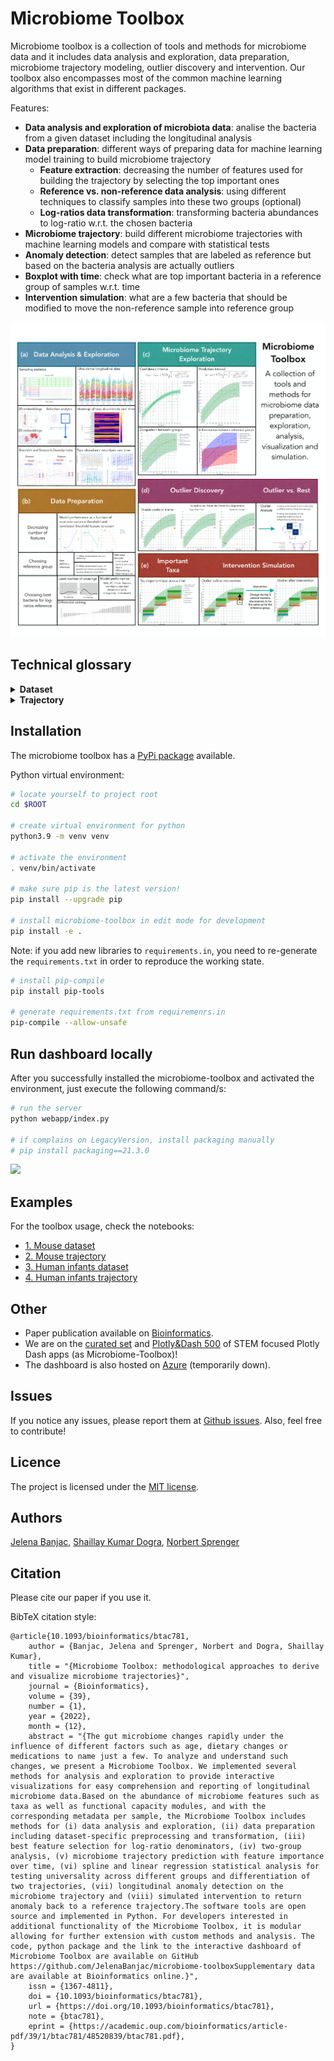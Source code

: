 <!--
<div align="center">
  <p>
  <img src="images/microorganisms.jpg" alt="Alexander Mikhailov / iStock / Getty Images" width="270" />
  </p>
  <p>
    <a href="http://www.freepik.com">
      <img alt="Designed by pch.vector / Freepik" src="https://img.shields.io/badge/release-v1.0-brightgreen.svg" />
    </a>
  </p>
  
  <p>
     <a href="https://microbiome-toolbox.azurewebsites.net/">
      Dashboard
    </a> 
  </p>
</div>
-->

# Microbiome Toolbox

Microbiome toolbox is a collection of tools and methods for microbiome data and it includes data analysis and exploration, data preparation, microbiome trajectory modeling, outlier discovery and intervention. Our toolbox also encompasses most of the common machine learning algorithms that exist in different packages.

Features:
- **Data analysis and exploration of microbiota data**: analise the bacteria from a given dataset including the longitudinal analysis
- **Data preparation**: different ways of preparing data for machine learning model training to build microbiome trajectory
    - **Feature extraction**: decreasing the number of features used for building the trajectory by selecting the top important ones
    - **Reference vs. non-reference data analysis**: using different techniques to classify samples into these two groups (optional)
    - **Log-ratios data transformation**: transforming bacteria abundances to log-ratio w.r.t. the chosen bacteria
- **Microbiome trajectory**: build different microbiome trajectories with machine learning models and compare with statistical tests 
- **Anomaly detection**: detect samples that are labeled as reference but based on the bacteria analysis are actually outliers
- **Boxplot with time**: check what are top important bacteria in a reference group of samples w.r.t. time
- **Intervention simulation**: what are a few bacteria that should be modified to move the non-reference sample into reference group 

![](images/microbiome-toolbox.png)

## Technical glossary

<details>
  <summary><b> Dataset </b></summary>

<table>
  <tr>
    <th>Input</th>
    <td>
      <ul>
        <li>File name</li>
        <li>Feature columns</li>
        <li>Normalization</li>
        <li>Log ratio bacteria (optional)</li>
        <li>Reference group choice (optional)</li>
        <li>Time unit</li>
      </ul>  
    </td>
  </tr>
  
  <tr>
    <th>Processing</th>
    <td>
      <ul>
        <li>The dataset is read from the user uploaded csv file or available human and mouse datasets.</li>
        <li>It consists of several samples collected at different sampling times from multiple subjects. Each sample is represented by several features, particularly bacteria values which specify proportional abundance of different microorganisms, metadata values like diet, country, etc. (optional), sample collection time, sample id, subject id, group is one of the metadata columns renamed to perform group analysis (optional, by default none), and reference group (optional, by default all samples are true, i.e., belong to the reference).</li>  
        <li>Depending on the reference group choice, the definition of reference group samples will be further tuned. Possible choices are user defined (default) which leaves the set of reference and non-reference samples unchanged, and novelty detection with local outlier factor which searches for the reference samples among non-reference samples (unlabeled samples, that were not set to true). The 2 neighbors and Bray-Curtis metric are used as novelty detection parameters. After the novelty detection, the set of reference samples is modified with increased number of reference samples. Note that it only makes sense to use the novelty detection if one specifies set of reference samples and is unsure for the rest.</li>
        <li>Differentiation score is a useful metric value indicating the level of difference between two groups. We are interested in differentiation score between reference and non-reference. Training a binary classifier on features of the samples and reference groups as a label gives us a model whose performance (F1-score) is indicator of two-groups differentiation. The higher the differentiation score, the better the model is in differentiating the two groups.</li>
        <li>Feature columns define features that the novelty detection algorithm (if selected) will use as explained abve. Supported options are bacteria columns only, metadata columns only, or both (no time variable). Note that this set of feature columns is not necessarily the same as the feature columns used for building the microbiome trajectory.</li>
        <li>The time unit is mainly used for visualization purposes.</li>
        <li>If normalization is selected, it will normalize each feature column, i.e., each column values will range from 0 to 1. It is a useful preprocessing step in cases where features vary in degrees of magnitude and range.</li>
        <li>Log ratio bacteria is used for calculating the log of the ratio between features and selected bacteria. The log ratio transformation affects the values of bacteria features only and the chosen bacteria, which was used as denominator for log ratio calculations, is removed from feature columns, since after the transformation this column contains only 1 as a value. By default, there is no log ratio bacteria selected (default is none) and proportional abundances of different microorganisms are used as provided by the user.</li>
      </ul>  
    </td>
  </tr>
  
  <tr>
    <th>Output</th>
    <td>
      <ul>
        <li>The plot of bacteria abundances or modified bacteria values if log-ratio transformation is performed</li>
        <li>The heatmap of bacteria abundance or modified bacteria values if log-ratio transformation is performed</li>
        <li>The plot of ultra-dense longitudinal data with bacteria abundances stacked w.r.t. time
Embeddings to 2D/3D space using PCA, UMAP, tSNE</li>
        <li>Two groups differentiation with confusion matrix after user selects the subset of embedded samples in the low dimensional plot</li>
      </ul>  
    </td>
  </tr>
  
  <tr>
    <th>Reference</th>
    <td>
https://github.com/JelenaBanjac/microbiome-toolbox/blob/main/microbiome/dataset.py</td>
  </tr>
</table>

</details>

<details>
  <summary><b> Trajectory </b></summary>

<table>
  <tr>
    <th>Input</th>
    <td>
      <ul>
        <li>Dataset</li>
        <li>Feature columns</li>
        <li>Feature extraction</li>
        <li>Time unit</li>
        <li>Anomaly type</li>
        <li>Train indices</li>
      </ul>  
    </td>
  </tr>
  
  <tr>
    <th>Processing</th>
    <td>
      <ul>
        <li>The machine learning algorithm called RandomForestRegressor is used to predict sampling times from microbiome composition.</li>
        <li>Cross-validation resamples data using group k-fold where k is set to 5 folds/splits and the group is subject id.</li>  
        <li>Grid search with cross-validation is used to find the optimal number of estimators for the algorithm which results in the most accurate model predictions. Tested hyperparameter values are 50, 100, and 150.</li>
        <li>Feature columns define features that the machine learning algorithm will use for training of the model and inference. Supported options are bacteria columns only, metadata columns only, or both (as provided by the user). The number of feature columns can be further decreased if the user selects one of the feature extraction techniques like near zero variance, correlation, and top K important features. The extraction technique internally runs the same machine- learning algorithm for 10 different thresholds. The features of the best-performing model are then used as the final smaller feature columns set.</li>
        <li>Only samples matching the training indices are used for model training (as provided by the user).</li>
        <li>The time unit is mainly used for visualization purposes.</li>
        <li>The last part is detecting anomalies using one of the available detection algorithms, prediction interval, low pass filter, or isolation forest which returns indices of anomalous samples. These anomaly indices are later used for visualization purpose only.</li>
        <li>Comparison of two trajectories is performed between two fitted lines or curves on the MMI data (not actual MMIs but fits), depending on polynomial degree used. Two linear lines (st degree polynomial) are compared using linear regression statistical analysis and two curves (Nth degree polynomial) are compared using longitudinal statistical analysis method (splinectomeR package).</li>
      </ul>  
    </td>
  </tr>
  
  <tr>
    <th>Output</th>
    <td>
      <ul>
        <li>The plot of the reference trajectory: one reference trajectory, scattered reference samples</li>
        <li>The plot of reference groups: two trajectories for both reference and non-reference, scattered samples</li>
        <li>The plot of groups: several microbiome trajectories depending on the groups as provided by the user (e.g., countries, diet-type etc.), scattered group samples</li>
        <li>The plot of anomalies: reference microbiome trajectory, scattered reference samples, highlighted anomalous samples</li>
        <li>The plot of time boxes: reference microbiome trajectory, scattered reference samples, timeboxes with specified time block ranges (excluding the anomalous samples) and within time-box feature relative-importance</li>
        <li>The plot of the intervention simulation: reference microbiome trajectory, timeboxes, and intervention with specified time block ranges (excluding the anomalous samples) and within time-box feature relative-importance</li>
        <li>The plot of longitudinal sample information: reference microbiome trajectory with a confidence interval, longitudinal samples per subject</li>
        <li>The plot of feature extraction techniques with 10 different thresholds performance summary (if feature extraction is selected in input)</li>
      </ul>  
    </td>
  </tr>
  
  <tr>
    <th>Reference</th>
    <td>
https://github.com/JelenaBanjac/microbiome-toolbox/blob/main/microbiome/trajectory.py</td>
  </tr>
</table>

</details>

## Installation
The microbiome toolbox has a [PyPi package](https://pypi.org/project/microbiome-toolbox/) available.

Python virtual environment:
```bash
# locate yourself to project root
cd $ROOT

# create virtual environment for python
python3.9 -m venv venv

# activate the environment
. venv/bin/activate

# make sure pip is the latest version!
pip install --upgrade pip

# install microbiome-toolbox in edit mode for development
pip install -e .
```

Note: if you add new libraries to `requirements.in`, you need to re-generate the `requirements.txt` in order to reproduce the working state.
```bash
# install pip-compile
pip install pip-tools

# generate requirements.txt from requiremenrs.in
pip-compile --allow-unsafe
```

## Run dashboard locally
After you successfully installed the microbiome-toolbox and activated the environment, just execute the following command/s:

```bash
# run the server
python webapp/index.py

# if complains on LegacyVersion, install packaging manually
# pip install packaging==21.3.0
```

![](images/dashboard.gif)

## Examples

For the toolbox usage, check the notebooks:
- [1. Mouse dataset](https://nbviewer.org/github/JelenaBanjac/microbiome-toolbox/tree/main/notebooks/Mouse_16S/microbiome_dataset.ipynb)
- [2. Mouse trajectory](https://nbviewer.org/github/JelenaBanjac/microbiome-toolbox/blob/main/notebooks/Mouse_16S/microbiome_trajectory.ipynb)
- [3. Human infants dataset](https://nbviewer.org/github/JelenaBanjac/microbiome-toolbox/tree/main/notebooks/Human_Subramanian/microbiome_dataset.ipynb)
- [4. Human infants trajectory](https://nbviewer.org/github/JelenaBanjac/microbiome-toolbox/blob/main/notebooks/Human_Subramanian/microbiome_trajectory.ipynb)

## Other
- Paper publication available on [Bioinformatics](https://academic.oup.com/bioinformatics/article/39/1/btac781/6873738).
- We are on the [curated set](https://dash-demo.plotly.host/Portal/) and [Plotly&Dash 500](https://dash-demo.plotly.host/plotly-dash-500/) of STEM focused Plotly Dash apps (as Microbiome-Toolbox)!
- The dashboard is also hosted on [Azure](https://microbiome-toolbox.azurewebsites.net/) (temporarily down).

## Issues
If you notice any issues, please report them at [Github issues](https://github.com/JelenaBanjac/microbiome-toolbox/issues). Also, feel free to contribute!

## Licence 
The project is licensed under the [MIT license](./LICENCE).

## Authors
[Jelena Banjac](https://jelenabanjac.com/), [Shaillay Kumar Dogra](ShaillayKumar.Dogra@rd.nestle.com), [Norbert Sprenger](norbert.sprenger@rdls.nestle.com)

## Citation
Please cite our paper if you use it.

BibTeX citation style:
```
@article{10.1093/bioinformatics/btac781,
    author = {Banjac, Jelena and Sprenger, Norbert and Dogra, Shaillay Kumar},
    title = "{Microbiome Toolbox: methodological approaches to derive and visualize microbiome trajectories}",
    journal = {Bioinformatics},
    volume = {39},
    number = {1},
    year = {2022},
    month = {12},
    abstract = "{The gut microbiome changes rapidly under the influence of different factors such as age, dietary changes or medications to name just a few. To analyze and understand such changes, we present a Microbiome Toolbox. We implemented several methods for analysis and exploration to provide interactive visualizations for easy comprehension and reporting of longitudinal microbiome data.Based on the abundance of microbiome features such as taxa as well as functional capacity modules, and with the corresponding metadata per sample, the Microbiome Toolbox includes methods for (i) data analysis and exploration, (ii) data preparation including dataset-specific preprocessing and transformation, (iii) best feature selection for log-ratio denominators, (iv) two-group analysis, (v) microbiome trajectory prediction with feature importance over time, (vi) spline and linear regression statistical analysis for testing universality across different groups and differentiation of two trajectories, (vii) longitudinal anomaly detection on the microbiome trajectory and (viii) simulated intervention to return anomaly back to a reference trajectory.The software tools are open source and implemented in Python. For developers interested in additional functionality of the Microbiome Toolbox, it is modular allowing for further extension with custom methods and analysis. The code, python package and the link to the interactive dashboard of Microbiome Toolbox are available on GitHub https://github.com/JelenaBanjac/microbiome-toolboxSupplementary data are available at Bioinformatics online.}",
    issn = {1367-4811},
    doi = {10.1093/bioinformatics/btac781},
    url = {https://doi.org/10.1093/bioinformatics/btac781},
    note = {btac781},
    eprint = {https://academic.oup.com/bioinformatics/article-pdf/39/1/btac781/48520839/btac781.pdf},
}

